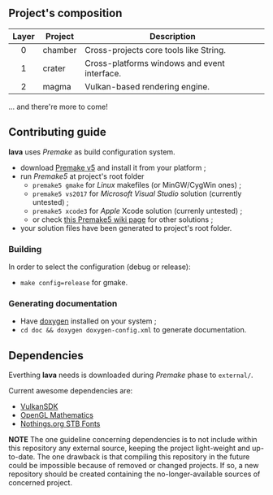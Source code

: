 ## Project's composition

| Layer | Project | Description                                     |
| :---: | ---     | ---                                             |
| 0     | chamber | Cross-projects core tools like String.          |
| 1     | crater  | Cross-platforms windows and event interface.    |
| 2     | magma   | Vulkan-based rendering engine.                  |

... and there're more to come!

## Contributing guide

**lava** uses *Premake* as build configuration system.

- download [Premake v5](https://premake.github.io/download.html#v5) and install it from your platform ;
- run *Premake5* at project's root folder
	- `premake5 gmake` for *Linux* makefiles (or MinGW/CygWin ones) ;
	- `premake5 vs2017` for *Microsoft Visual Studio* solution (currently untested) ;
	- `premake5 xcode3` for *Apple* Xcode solution (currenly untested) ;
	- or check [this Premake5 wiki page](https://github.com/premake/premake-core/wiki/Using-Premake) for other solutions ;
- your solution files have been generated to project's root folder.

### Building

In order to select the configuration (debug or release):
- `make config=release` for gmake.

### Generating documentation

- Have [doxygen](www.doxygen.org/) installed on your system ;
- `cd doc && doxygen doxygen-config.xml` to generate documentation. 

## Dependencies

Everthing **lava** needs is downloaded during *Premake* phase to `external/`. 

Current awesome dependencies are:
- [VulkanSDK](https://vulkan.lunarg.com/)
- [OpenGL Mathematics](http://glm.g-truc.net/)
- [Nothings.org STB Fonts](https://nothings.org/stb/font/)

__NOTE__ The one guideline concerning dependencies is to not include within this repository any external source, keeping the project light-weight and up-to-date. The one drawback is that compiling this repository in the future could be impossible because of removed or changed projects. If so, a new repository should be created containing the no-longer-available sources of concerned project.
